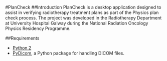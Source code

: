 #PlanCheck
##Introduction
PlanCheck is a desktop application designed to assist in verifying radiotherapy treatment plans as part of the Physics plan check process. The project was developed in the Radiotherapy Department at University Hospital Galway during the National Radiation Oncology Physics Residency Programme.

##Requirements
- [Python 2](https://www.python.org/)
- [PyDicom](http://pydicom.readthedocs.io/en/stable/index.html), a Python package for handling DICOM files.

